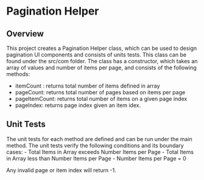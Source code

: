 # Pagination Helper

<h2>Overview</h2>
<p>This project creates a Pagination Helper class, which can be used to design pagination UI components and consists of units tests. This class can be found under
the src/com folder. The class has a constructor, which takes an array of values and number of items per page, and consists of the following methods: </p>

- itemCount : returns total number of items defined in array
- pageCount: returns total number of pages based on items per page
- pageItemCount: returns total number of items on a given page index
- pageIndex: returns page index given an item idex.

<h2> Unit Tests </h2>
The unit tests for each method are defined and can be run under the main method. The unit tests verify the following conditions and its boundary cases:
- Total Items in Array exceeds Number Items per Page
- Total Items in Array less than Number Items per Page
- Number Items per Page = 0

Any invalid page or item index will return -1. 
